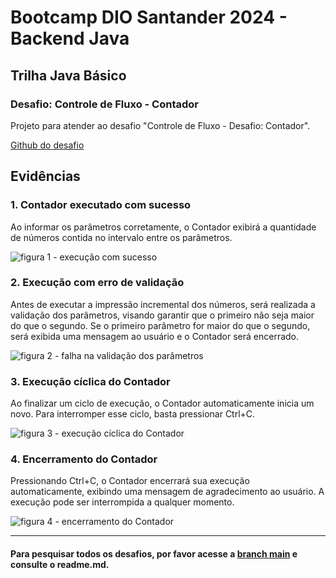 # Bootcamp DIO Santander 2024 - Backend Java
## Trilha Java Básico
### Desafio: Controle de Fluxo - Contador

Projeto para atender ao desafio "Controle de Fluxo - Desafio: Contador".

[Github do desafio](https://github.com/digitalinnovationone/trilha-java-basico/tree/main/desafios/controle-fluxo)

## Evidências

### 1. Contador executado com sucesso

Ao informar os parâmetros corretamente, o Contador exibirá a quantidade de números contida no intervalo entre os parâmetros.

![figura 1 - execução com sucesso](https://raw.githubusercontent.com/alexandre-melgarejo/dio-java-basico/DesafioControleFluxo/DesafioControleFluxo/evidencias/execucao-success.png)

### 2. Execução com erro de validação

Antes de executar a impressão incremental dos números, será realizada a validação dos parâmetros, visando garantir que o primeiro não seja maior do que o segundo.
Se o primeiro parâmetro for maior do que o segundo, será exibida uma mensagem ao usuário e o Contador será encerrado.

![figura 2 - falha na validação dos parâmetros](https://raw.githubusercontent.com/alexandre-melgarejo/dio-java-basico/DesafioControleFluxo/DesafioControleFluxo/evidencias/execucao-exception.png)

### 3. Execução cíclica do Contador

Ao finalizar um ciclo de execução, o Contador automaticamente inicia um novo.
Para interromper esse ciclo, basta pressionar Ctrl+C.

![figura 3 - execução cíclica do Contador](https://raw.githubusercontent.com/alexandre-melgarejo/dio-java-basico/DesafioControleFluxo/DesafioControleFluxo/evidencias/execucao-continua.png)

### 4. Encerramento do Contador

Pressionando Ctrl+C, o Contador encerrará sua execução automaticamente, exibindo uma mensagem de agradecimento ao usuário.
A execução pode ser interrompida a qualquer momento.

![figura 4 - encerramento do Contador](https://raw.githubusercontent.com/alexandre-melgarejo/dio-java-basico/DesafioControleFluxo/DesafioControleFluxo/evidencias/encerramento-manual.png)



---
#### Para pesquisar todos os desafios, por favor acesse a [branch main](https://github.com/alexandre-melgarejo/dio-java-basico/tree/main) e consulte o readme.md.
